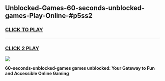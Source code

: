 
## Unblocked-Games-60-seconds-unblocked-games-Play-Online-#p5ss2
<h3>
<a href="https://premium.freeplayer.one?title=60-seconds-unblocked-games&ref=24F">CLICK TO PLAY</a></h3>
<hr>

<h3>
<a href="https://premium.freeplayer.one?title=60-seconds-unblocked-games&ref=24F">CLICK 2 PLAY</a>
  
</h3>

<a href="https://premium.freeplayer.one?title=60-seconds-unblocked-games&ref=24F/"><img src="https://clearcache.store/games.png"></a>


**60-seconds-unblocked-games games unblocked: Your Gateway to Fun and Accessible Online Gaming**
